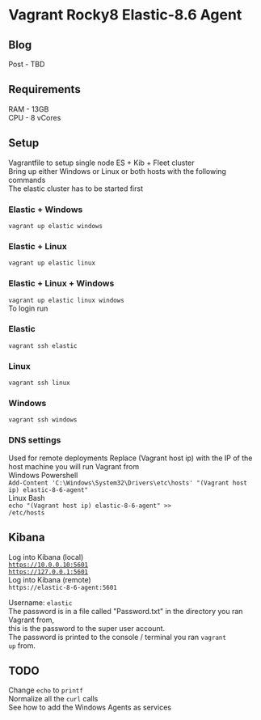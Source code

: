 # Vagrant Rocky8 Elastic-8.6 Agent

## Blog  
Post - TBD  

## Requirements
RAM - 13GB  
CPU - 8 vCores  

## Setup  
Vagrantfile to setup single node ES + Kib + Fleet cluster  
Bring up either Windows or Linux or both hosts with the following commands  
The elastic cluster has to be started first  
### Elastic + Windows
<code>vagrant up elastic windows</code>  
### Elastic + Linux  
<code>vagrant up elastic linux</code>  
### Elastic + Linux + Windows
<code>vagrant up elastic linux windows</code>  
To login run
### Elastic  
<code>vagrant ssh elastic</code>
### Linux  
<code>vagrant ssh linux</code>
### Windows  
<code>vagrant ssh windows</code>

### DNS settings
Used for remote deployments
Replace (Vagrant host ip) with the IP of the host machine you will run Vagrant from  
Windows Powershell  
<code>Add-Content 'C:\Windows\System32\Drivers\etc\hosts' "(Vagrant host ip) elastic-8-6-agent"</code>  
Linux Bash  
<code>echo "(Vagrant host ip) elastic-8-6-agent" >> /etc/hosts</code>  

## Kibana  
Log into Kibana (local)  
<code>https://10.0.0.10:5601</code>  
<code>https://127.0.0.1:5601</code>  
Log into Kibana (remote)  
<code>https://elastic-8-6-agent:5601</code>  
  
Username: <code>elastic</code>  
The password is in a file called "Password.txt" in the directory you ran Vagrant from,  
this is the password to the super user account.  
The password is printed to the console / terminal you ran <code>vagrant up</code> from.  

## TODO
Change <code>echo</code> to <code>printf</code>  
Normalize all the <code>curl</code> calls  
See how to add the Windows Agents as services